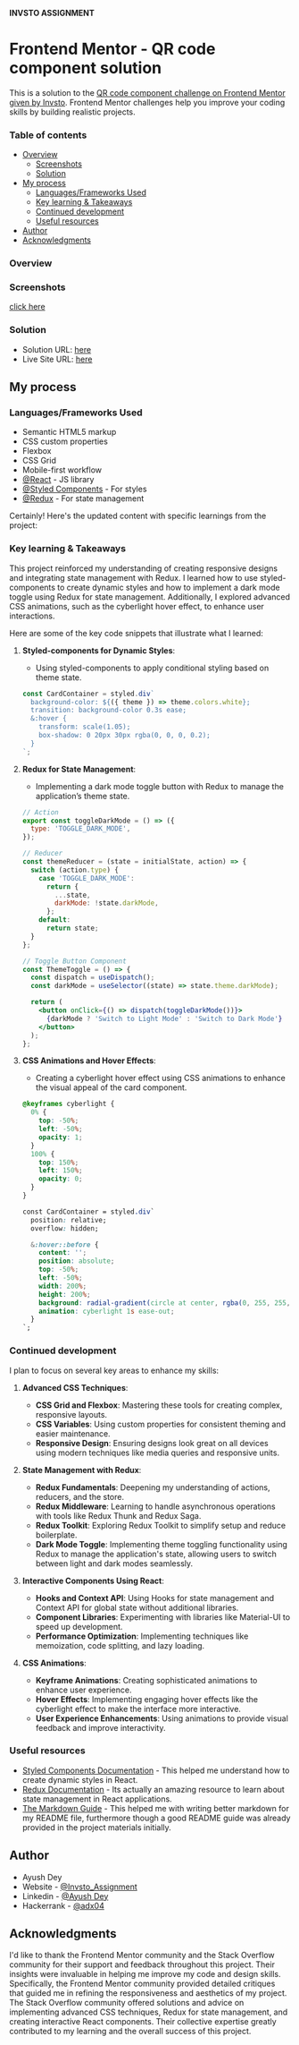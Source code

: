 **INVSTO ASSIGNMENT**


# Frontend Mentor - QR code component solution

This is a solution to the [QR code component challenge on Frontend Mentor given by Invsto](https://www.frontendmentor.io/challenges/qr-code-component-iux_sIO_H). Frontend Mentor challenges help you improve your coding skills by building realistic projects.

### Table of contents

- [Overview](#overview)
  - [Screenshots](#screenshots)
  - [Solution](#links)
- [My process](#my-process)
  - [Languages/Frameworks Used](#languages-/-frameworks-used)
  - [ Key learning & Takeaways](#key-learning-&-takeaways)
  - [Continued development](#continued-development)
  - [Useful resources](#useful-resources)
- [Author](#author)
- [Acknowledgments](#acknowledgments)

### Overview

### Screenshots

[click here](https://drive.google.com/drive/folders/1DEnwELynn2JfNk8oXYNDLk8DsJrSW2A1?usp=sharing)

### Solution

- Solution URL: [here](https://github.com/adx04/Invsto_QR_code_assessment)
- Live Site URL: [here](https://adx04.github.io/Invsto_QR_code_assessment)

## My process

### Languages/Frameworks Used

- Semantic HTML5 markup
- CSS custom properties
- Flexbox
- CSS Grid
- Mobile-first workflow
- [@React](https://reactjs.org/) - JS library
- [@Styled Components](https://styled-components.com/) - For styles
- [@Redux](https://redux.js.org/) - For state management

Certainly! Here's the updated content with specific learnings from the project:

### Key learning & Takeaways

This project reinforced my understanding of creating responsive designs and integrating state management with Redux. I learned how to use styled-components to create dynamic styles and how to implement a dark mode toggle using Redux for state management. Additionally, I explored advanced CSS animations, such as the cyberlight hover effect, to enhance user interactions.

Here are some of the key code snippets that illustrate what I learned:

1. **Styled-components for Dynamic Styles**:
   - Using styled-components to apply conditional styling based on theme state.
   
   ```jsx
   const CardContainer = styled.div`
     background-color: ${({ theme }) => theme.colors.white};
     transition: background-color 0.3s ease;
     &:hover {
       transform: scale(1.05);
       box-shadow: 0 20px 30px rgba(0, 0, 0, 0.2);
     }
   `;
   ```

2. **Redux for State Management**:
   - Implementing a dark mode toggle button with Redux to manage the application’s theme state.
   
   ```jsx
   // Action
   export const toggleDarkMode = () => ({
     type: 'TOGGLE_DARK_MODE',
   });

   // Reducer
   const themeReducer = (state = initialState, action) => {
     switch (action.type) {
       case 'TOGGLE_DARK_MODE':
         return {
           ...state,
           darkMode: !state.darkMode,
         };
       default:
         return state;
     }
   };

   // Toggle Button Component
   const ThemeToggle = () => {
     const dispatch = useDispatch();
     const darkMode = useSelector((state) => state.theme.darkMode);

     return (
       <button onClick={() => dispatch(toggleDarkMode())}>
         {darkMode ? 'Switch to Light Mode' : 'Switch to Dark Mode'}
       </button>
     );
   };
   ```

3. **CSS Animations and Hover Effects**:
   - Creating a cyberlight hover effect using CSS animations to enhance the visual appeal of the card component.
   
   ```css
   @keyframes cyberlight {
     0% {
       top: -50%;
       left: -50%;
       opacity: 1;
     }
     100% {
       top: 150%;
       left: 150%;
       opacity: 0;
     }
   }

   const CardContainer = styled.div`
     position: relative;
     overflow: hidden;

     &:hover::before {
       content: '';
       position: absolute;
       top: -50%;
       left: -50%;
       width: 200%;
       height: 200%;
       background: radial-gradient(circle at center, rgba(0, 255, 255, 0.5) 0%, rgba(0, 255, 255, 0) 60%);
       animation: cyberlight 1s ease-out;
     }
   `;
   ```


### Continued development

I plan to focus on several key areas to enhance my skills:

1. **Advanced CSS Techniques**:
    - **CSS Grid and Flexbox**: Mastering these tools for creating complex, responsive layouts.
    - **CSS Variables**: Using custom properties for consistent theming and easier maintenance.
    - **Responsive Design**: Ensuring designs look great on all devices using modern techniques like media queries and responsive units.

2. **State Management with Redux**:
    - **Redux Fundamentals**: Deepening my understanding of actions, reducers, and the store.
    - **Redux Middleware**: Learning to handle asynchronous operations with tools like Redux Thunk and Redux Saga.
    - **Redux Toolkit**: Exploring Redux Toolkit to simplify setup and reduce boilerplate.
    - **Dark Mode Toggle**: Implementing theme toggling functionality using Redux to manage the application's state, allowing users to switch between light and dark modes seamlessly.

3. **Interactive Components Using React**:
    - **Hooks and Context API**: Using Hooks for state management and Context API for global state without additional libraries.
    - **Component Libraries**: Experimenting with libraries like Material-UI to speed up development.
    - **Performance Optimization**: Implementing techniques like memoization, code splitting, and lazy loading.

4. **CSS Animations**:
    - **Keyframe Animations**: Creating sophisticated animations to enhance user experience.
    - **Hover Effects**: Implementing engaging hover effects like the cyberlight effect to make the interface more interactive.
    - **User Experience Enhancements**: Using animations to provide visual feedback and improve interactivity.


### Useful resources

- [Styled Components Documentation](https://styled-components.com/docs) - This helped me understand how to create dynamic styles in React.
- [Redux Documentation](https://redux.js.org/introduction/getting-started) - Its actually an amazing resource to learn about state management in React applications.
- [The Markdown Guide](https://www.markdownguide.org/) - This helped me with writing better markdown for my README file, furthermore though a good README guide was already provided in the project materials initially.

## Author
- Ayush Dey
- Website - [@Invsto_Assignment](https://adx04.github.io/Invsto_QR_code_assessment)
- Linkedin - [@Ayush Dey](https://www.linkedin.com/in/ayush-dey-36919825a/)
- Hackerrank - [@adx04](https://www.hackerrank.com/profile/adx04)


## Acknowledgments

I'd like to thank the Frontend Mentor community and the Stack Overflow community for their support and feedback throughout this project. Their insights were invaluable in helping me improve my code and design skills. Specifically, the Frontend Mentor community provided detailed critiques that guided me in refining the responsiveness and aesthetics of my project. The Stack Overflow community offered solutions and advice on implementing advanced CSS techniques, Redux for state management, and creating interactive React components. Their collective expertise greatly contributed to my learning and the overall success of this project.
```
